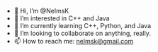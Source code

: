 - 👋 Hi, I’m @NelmsK
- 👀 I’m interested in C++ and Java
- 🌱 I’m currently learning C++, Python, and Java
- 💞️ I’m looking to collaborate on anything, really.
- 📫 How to reach me: nelmsk@gmail.com

<!---
NelmsK/NelmsK is a ✨ special ✨ repository because its `README.md` (this file) appears on your GitHub profile.
You can click the Preview link to take a look at your changes.
--->
